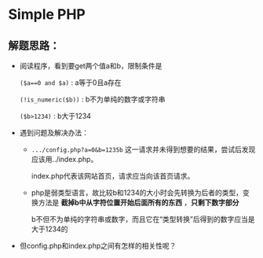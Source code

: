 # Simple PHP

## 解题思路：

- 阅读程序，看到要get两个值a和b，限制条件是

    ```($a==0 and $a)``` : a等于0且a存在

    ```(!is_numeric($b))``` : b不为单纯的数字或字符串
    
    ```($b>1234)``` : b大于1234

- 遇到问题及解决办法：

    - ```.../config.php?a=0&b=1235b``` 这一请求并未得到想要的结果，尝试后发现应该用../index.php。
    
        index.php代表该网站首页，请求应当向该首页请求。

    - php是弱类型语言，故比较b和1234的大小时会先转换为后者的类型，变换方法是 **截掉b中从字符位置开始后面所有的东西** ，**只剩下数字部分**

        b不但不为单纯的字符串或数字，而且它在“类型转换”后得到的数字应当是大于1234的

- 但config.php和index.php之间有怎样的相关性呢？